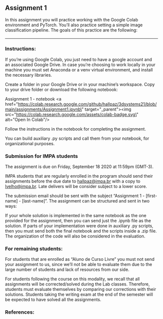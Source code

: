 ## Assignment 1

In this assignment you will practice working with the Google Colab environment and PyTorch. You’ll also practice setting a simple image classification pipeline. The goals of this practice are the following:

#### <under construction>

------
### Instructions:
If you’re using Google Colab, you just need to have a google account and an associated Google Drive. In case you’re choosing to work locally in your machine you must set Anaconda or a venv virtual environment, and install the necessary libraries.

Create a folder in your Google Drive or in your machine’s workspace. Copy to your drive folder or download the following notebook:

Assignment 1 - notebook
<a href=\"https://colab.research.google.com/github/hallpaz/3dsystems21/blob/main/assignments/Assignment1.ipynb\" target=\"_parent\"><img src=\"https://colab.research.google.com/assets/colab-badge.svg\" alt=\"Open In Colab\"/></a>

Follow the instructions in the notebook for completing the assignment.

You can build auxiliary .py scripts and call them from your notebook, for organizational purposes.

### Submission for IMPA students
The assignment is due on Friday, September 18 2020 at 11:59pm (GMT-3).

IMPA students that are regularly enrolled in the program should send their assignments before the due date to [hallpaz@impa.br](mailto:hallpaz@impa.br) with a copy to [lvelho@impa.br](mailto:lvelho@impa.br). Late delivers will be consider subject to a lower score.

The submission email should be sent with the subject “Assignment 1 - [first-name] - [last-name]”. The assignment can be structured and sent in two ways:

If your whole solution is implemented in the same notebook as the one provided for the assignment, then you can send just the .ipynb file as the solution.
If parts of your implementation were done in auxiliary .py scripts, then you must send both the final notebook and the scripts inside a .zip file.
The organization of the code will also be considered in the evaluation.

### For remaining students:
For students that are enrolled as “Aluno de Curso Livre” you must not send your assignment to us, since we’ll not be able to evaluate them due to the large number of students and lack of resources from our side.

For students following the course on this modality, we recall that all assignments will be corrected/solved during the Lab classes. Therefore, students must evaluate themselves by comparing our corrections with their solutions. Students taking the writing exam at the end of the semester will be expected to have solved all the assignments.

### References:
